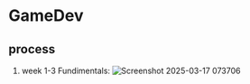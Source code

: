 # GameDev
## process 
1. week 1-3
Fundimentals: 
![Screenshot 2025-03-17 073706](https://github.com/user-attachments/assets/13ceb954-e97b-47d2-8a21-8b8d0f898ac6)

